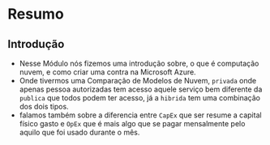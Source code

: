 # Resumo

## Introdução
- Nesse Módulo nós fizemos uma introdução sobre, o que é computação nuvem, e como criar uma contra na Microsoft Azure.
- Onde tivermos uma Comparação de Modelos de Nuvem, `privada` onde apenas pessoa autorizadas tem acesso aquele serviço bem diferente da `publica` que todos podem ter acesso, já a `hibrida` tem uma combinação dos dois tipos.
- falamos também sobre a diferencia entre `CapEx` que ser resume a capital físico gasto e `OpEx` que é mais algo que se pagar mensalmente pelo aquilo que foi usado durante o mês.
